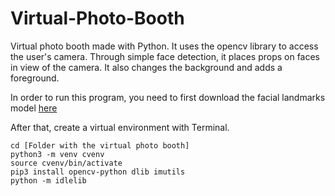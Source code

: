 # Virtual-Photo-Booth
Virtual photo booth made with Python. It uses the opencv library to access the user's camera. Through simple face detection, it places props on faces in view of the camera. It also changes the background and adds a foreground.

In order to run this program, you need to first download the facial landmarks model [here](https://github.com/italojs/facial-landmarks-recognition)

After that, create a virtual environment with Terminal.
```
cd [Folder with the virtual photo booth]
python3 -m venv cvenv
source cvenv/bin/activate
pip3 install opencv-python dlib imutils
python -m idlelib
```
